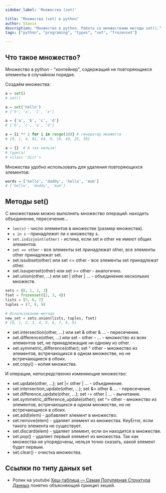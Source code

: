 ```yaml
---
sidebar_label: 'Множества (set)'

title: "Множества (set) в python"
author: Stavis
description: "Множества в python. Работа со множествами методы set()."
tags: ["python", "programing", "types", "set", "frozenset"]

---
```

## Что такое множество?

Множество в python - "контейнер", содержащий не повторяющиеся элементы в случайном порядке.

Создаём множества:

```py
a = set()
# set()

a = set('hello')
# {'h', 'o', 'l', 'e'}

a = {'a', 'b', 'c', 'd'}
# {'b', 'c', 'a', 'd'}

a = {i ** 2 for i in range(10)} # генератор множеств
# {0, 1, 4, 81, 64, 9, 16, 49, 25, 36}

a = {}  # А так нельзя!
# type(a)
# <class 'dict'>
```

Множества удобно использовать для удаления повторяющихся элементов:

```py
words = ['hello', 'daddy', 'hello', 'mum']
# {'hello', 'daddy', 'mum'}
```

## Методы set()

С множествами можно выполнять множество операций: находить объединение, пересечение...

- `len(s)` - число элементов в множестве (размер множества).
- `x in s` - принадлежит ли x множеству s.
- `set.isdisjoint(other)` - истина, если set и other не имеют общих элементов.
- `set == other` - все элементы set принадлежат other, все элементы other принадлежат set.
- set.issubset(other) или set <= other - все элементы set принадлежат other.
- set.issuperset(other) или set >= other - аналогично.
- set.union(other, ...) или set | other | ... - объединение нескольких множеств.

```python
sets = {0, 1, 2, 3}
fset = frozenset({2, 3, 4})
lists = [5, 6, 7]
tuples = (7, 8, 9)

# Использование метода
new_set = sets.union(lists, tuples, fset)
# {0, 1, 2, 3, 4, 5, 6, 7, 8, 9}
```

- set.intersection(other, ...) или set & other & ... - пересечение.
- set.difference(other, ...) или set - other - ... - множество из всех элементов set, не принадлежащие ни одному из other.
- set.symmetric_difference(other); set ^ other - множество из элементов, встречающихся в одном множестве, но не встречающиеся в обоих.
- set.copy() - копия множества.

И операции, непосредственно изменяющие множество:

- set.update(other, ...); set |= other | ... - объединение.
- set.intersection_update(other, ...); set &= other & ... - пересечение.
- set.difference_update(other, ...); set -= other | ... - вычитание.
- set.symmetric_difference_update(other); set ^= other - множество из элементов, встречающихся в одном множестве, но не встречающиеся в обоих.
- set.add(elem) - добавляет элемент в множество.
- set.remove(elem) - удаляет элемент из множества. KeyError, если такого элемента не существует.
- set.discard(elem) - удаляет элемент, если он находится в множестве.
- set.pop() - удаляет первый элемент из множества. Так как множества не упорядочены, нельзя точно сказать, какой элемент будет первым.
- set.clear() - очистка множества.

## Ссылки по типу даных set

- Ролик на youtube [Хеш-таблица — Самая Популярная Структура Данных](https://youtu.be/rPp46idEvnM) понятно объясняющий принцип хешей.
